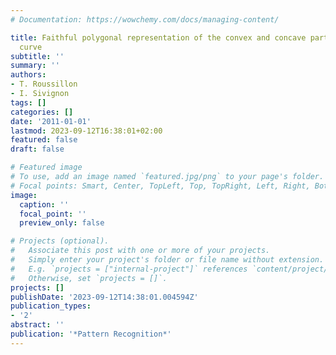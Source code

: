 ```yaml
---
# Documentation: https://wowchemy.com/docs/managing-content/

title: Faithful polygonal representation of the convex and concave parts of a digital
  curve
subtitle: ''
summary: ''
authors:
- T. Roussillon
- I. Sivignon
tags: []
categories: []
date: '2011-01-01'
lastmod: 2023-09-12T16:38:01+02:00
featured: false
draft: false

# Featured image
# To use, add an image named `featured.jpg/png` to your page's folder.
# Focal points: Smart, Center, TopLeft, Top, TopRight, Left, Right, BottomLeft, Bottom, BottomRight.
image:
  caption: ''
  focal_point: ''
  preview_only: false

# Projects (optional).
#   Associate this post with one or more of your projects.
#   Simply enter your project's folder or file name without extension.
#   E.g. `projects = ["internal-project"]` references `content/project/deep-learning/index.md`.
#   Otherwise, set `projects = []`.
projects: []
publishDate: '2023-09-12T14:38:01.004594Z'
publication_types:
- '2'
abstract: ''
publication: '*Pattern Recognition*'
---
```

